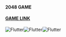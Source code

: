 #### 2048 GAME 

#### [GAME LINK](https://eclectic-trifle-1a3053.netlify.app)

![Flutter](https://img.shields.io/badge/JavaScript-F4E018/?style=for-the-badge&logo=javascript&logoColor=white&color=F4E018)![Flutter](https://img.shields.io/badge/Parcel-E54C24/?style=for-the-badge&logo=handlebars&logoColor=white&color=E54C24)![Flutter](https://img.shields.io/badge/css-CF649B/?style=for-the-badge&logo=css&logoColor=white&color=CF649B)
